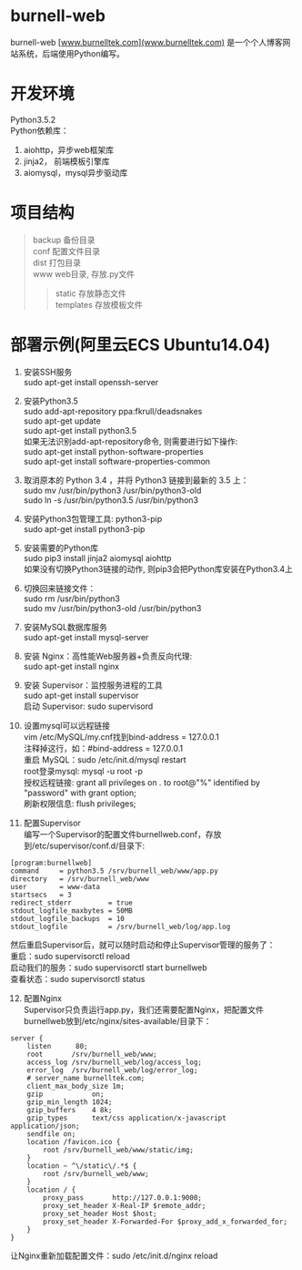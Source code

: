 burnell-web
===========
burnell-web [www.burnelltek.com](www.burnelltek.com) 是一个个人博客网站系统，后端使用Python编写。

# 开发环境
Python3.5.2 <br>
Python依赖库：<br>
1. aiohttp，异步web框架库 <br>
2. jinja2， 前端模板引擎库 <br>
3. aiomysql，mysql异步驱动库 <br>

# 项目结构
>backup                备份目录 <br>
>conf                  配置文件目录 <br>
>dist                  打包目录 <br>
>www                   web目录, 存放.py文件 <br>
>>static               存放静态文件 <br>
>>templates            存放模板文件 <br>

# 部署示例(阿里云ECS Ubuntu14.04)
1. 安装SSH服务 <br>
sudo apt-get install openssh-server <br>

2. 安装Python3.5 <br>
sudo add-apt-repository ppa:fkrull/deadsnakes <br>
sudo apt-get update <br>
sudo apt-get install python3.5 <br>
如果无法识别add-apt-repository命令, 则需要进行如下操作: <br>
sudo apt-get install python-software-properties <br>
sudo apt-get install software-properties-common <br>

3. 取消原本的 Python 3.4 ，并将 Python3 链接到最新的 3.5 上：<br>
sudo mv /usr/bin/python3 /usr/bin/python3-old <br>
sudo ln -s /usr/bin/python3.5 /usr/bin/python3 <br>

4. 安装Python3包管理工具: python3-pip <br>
sudo apt-get install python3-pip <br>

5. 安装需要的Python库 <br>
sudo pip3 install jinja2 aiomysql aiohttp <br>
如果没有切换Python3链接的动作, 则pip3会把Python库安装在Python3.4上 <br>

6. 切换回来链接文件：<br>
sudo rm /usr/bin/python3 <br>
sudo mv /usr/bin/python3-old /usr/bin/python3 <br>

7. 安装MySQL数据库服务 <br>
sudo apt-get install mysql-server <br>

8. 安装 Nginx：高性能Web服务器+负责反向代理: <br>
sudo apt-get install nginx <br>
  
9. 安装 Supervisor：监控服务进程的工具 <br>
sudo apt-get install supervisor <br>
启动 Supervisor: sudo supervisord <br>

10. 设置mysql可以远程链接 <br>
vim /etc/MySQL/my.cnf找到bind-address = 127.0.0.1 <br>
注释掉这行，如：#bind-address = 127.0.0.1 <br>
重启 MySQL：sudo /etc/init.d/mysql restart <br>
root登录mysql: mysql -u root -p <br>
授权远程链接: grant all privileges on *.* to root@"%" identified by "password" with grant option; <br>
刷新权限信息: flush privileges; <br>

11. 配置Supervisor <br>
编写一个Supervisor的配置文件burnellweb.conf，存放到/etc/supervisor/conf.d/目录下: <br>
```
[program:burnellweb]
command     = python3.5 /srv/burnell_web/www/app.py
directory   = /srv/burnell_web/www
user        = www-data
startsecs   = 3
redirect_stderr         = true
stdout_logfile_maxbytes = 50MB
stdout_logfile_backups  = 10
stdout_logfile          = /srv/burnell_web/log/app.log
```

然后重启Supervisor后，就可以随时启动和停止Supervisor管理的服务了：<br>
重启：sudo supervisorctl reload <br>
启动我们的服务：sudo supervisorctl start burnellweb <br>
查看状态：sudo supervisorctl status<br>


12. 配置Nginx <br>
Supervisor只负责运行app.py，我们还需要配置Nginx，把配置文件burnellweb放到/etc/nginx/sites-available/目录下：<br>
```
server {
    listen      80;
    root       /srv/burnell_web/www;
    access_log /srv/burnell_web/log/access_log;
    error_log  /srv/burnell_web/log/error_log;
    # server_name burnelltek.com;
    client_max_body_size 1m;
    gzip            on;
    gzip_min_length 1024;
    gzip_buffers    4 8k;
    gzip_types      text/css application/x-javascript application/json;
    sendfile on;
    location /favicon.ico {
        root /srv/burnell_web/www/static/img;
    }
    location ~ ^\/static\/.*$ {
        root /srv/burnell_web/www;
    }
    location / {
        proxy_pass       http://127.0.0.1:9000;
        proxy_set_header X-Real-IP $remote_addr;
        proxy_set_header Host $host;
        proxy_set_header X-Forwarded-For $proxy_add_x_forwarded_for;
    }
}
```
让Nginx重新加载配置文件：sudo /etc/init.d/nginx reload <br>




